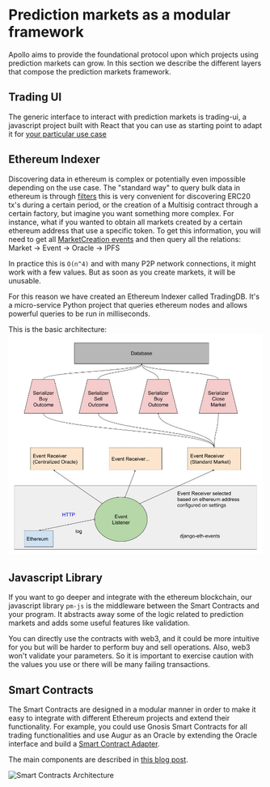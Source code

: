 # Prediction markets as a modular framework
Apollo aims to provide the foundational protocol upon which projects using prediction markets can grow. 
In this section we describe the different layers that compose the prediction markets framework.

## Trading UI
The generic interface to interact with prediction markets is trading-ui, a javascript project built with React that you can use as starting point to adapt it for [your particular use case](https://blog.gnosis.pm/the-power-of-prediction-markets-fedea0b71244) 


## Ethereum Indexer
Discovering data in ethereum is complex or potentially even impossible depending on the use case.
The "standard way" to query bulk data in ethereum is through [filters](https://github.com/ethereum/wiki/wiki/JavaScript-API#web3ethfilter) this is very convenient for discovering ERC20 tx's during a certain period, or the creation of a Multisig contract through a certain factory, but imagine you want something more complex. For instance, what if you wanted to obtain all markets created by a certain ethereum address that use a specific token.
To get this information, you will need to get all [MarketCreation events](https://github.com/gnosis/pm-contracts/blob/v1.1.0/contracts/Markets/StandardMarketFactory.sol#L27) and then query all the relations: Market -> Event -> Oracle -> IPFS

In practice this is `O(n^4)` and with many P2P network connections, it might work with a few values. But as soon as you create markets, it will be unusable.

For this reason we have created an Ethereum Indexer called TradingDB. It's a micro-service Python project that queries ethereum nodes and allows powerful queries to be run in milliseconds.

This is the basic architecture:
![TradingDB Architecture](img/tradingdb-diagram.jpg)

## Javascript Library
If you want to go deeper and integrate with the ethereum blockchain, our javascript library `pm-js` is the middleware between the Smart Contracts and your program. It abstracts away some of the logic related to prediction markets and adds some useful features like validation.

You can directly use the contracts with web3, and it could be more intuitive for you but will be harder to perform buy and sell operations. Also, web3 won't validate your parameters. So it is important to exercise caution with the values you use or there will be many failing transactions.


## Smart Contracts
The Smart Contracts are designed in a modular manner in order to make it easy to integrate with different Ethereum projects and extend their functionality. For example, you could use Gnosis Smart Contracts for all trading functionalities and use Augur as an Oracle by extending the Oracle interface and build a [Smart Contract Adapter](https://en.wikipedia.org/wiki/Adapter_pattern).

The main components are described in [this blog post](https://blog.gnosis.pm/getting-to-the-core-4db11a31c35f).

![Smart Contracts Architecture](https://cdn-images-1.medium.com/max/800/1*MIkHKEdWn9-KvhoT1Xk7Gg.png)
